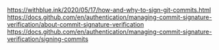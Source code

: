 https://withblue.ink/2020/05/17/how-and-why-to-sign-git-commits.html
https://docs.github.com/en/authentication/managing-commit-signature-verification/about-commit-signature-verification
https://docs.github.com/en/authentication/managing-commit-signature-verification/signing-commits
